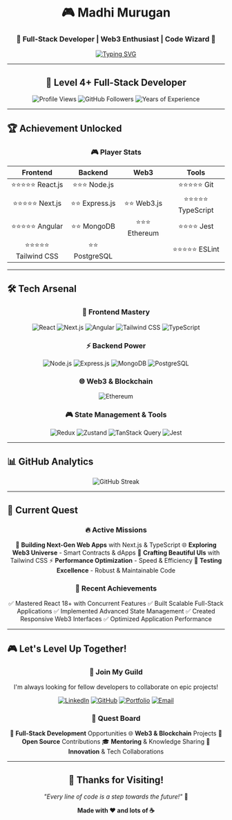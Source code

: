 <div align="center">

# 🎮 Madhi Murugan

### 🚀 Full-Stack Developer | Web3 Enthusiast | Code Wizard 🚀

[![Typing SVG](https://readme-typing-svg.demolab.com?font=Fira+Code&size=25&duration=3000&pause=1000&color=00D4FF&center=true&vCenter=true&width=600&lines=Building+the+Future+with+Code;Web3+%26+Blockchain+Explorer;React+%7C+Next.js+%7C+Angular+Expert;Node.js+%7C+Express+Backend+Master;Tailwind+CSS+%7C+UI%2FUX+Designer)](https://git.io/typing-svg)

</div>

---

<div align="center">

## 🎯 Level 4+ Full-Stack Developer

![Profile Views](https://komarev.com/ghpvc/?username=madhimurugan&style=for-the-badge&color=blueviolet)
![GitHub Followers](https://img.shields.io/github/followers/madhimurugan?style=for-the-badge&color=green)
![Years of Experience](https://img.shields.io/badge/Experience-4%2B%20Years-orange?style=for-the-badge&logo=experience&logoColor=white)

</div>

---

## 🏆 Achievement Unlocked

<div align="center">

### 🎮 Player Stats

|      **Frontend**       |      **Backend**      |     **Web3**      |       **Tools**       |
| :---------------------: | :-------------------: | :---------------: | :-------------------: |
|   ⭐⭐⭐⭐⭐ React.js   |  ⭐⭐⭐ Node.js   |    | ⭐⭐⭐⭐⭐ Git     |
|   ⭐⭐⭐⭐⭐ Next.js    | ⭐⭐ Express.js | ⭐⭐ Web3.js  | ⭐⭐⭐⭐⭐ TypeScript |
|   ⭐⭐⭐⭐⭐ Angular    |   ⭐⭐ MongoDB    |  ⭐⭐⭐ Ethereum  |    ⭐⭐⭐⭐ Jest    |
| ⭐⭐⭐⭐⭐ Tailwind CSS |  ⭐⭐ PostgreSQL  |   | ⭐⭐⭐⭐⭐ ESLint   |

</div>

---

## 🛠️ Tech Arsenal

<div align="center">

### 🎨 Frontend Mastery

![React](https://img.shields.io/badge/React-20232A?style=for-the-badge&logo=react&logoColor=61DAFB)
![Next.js](https://img.shields.io/badge/Next.js-000000?style=for-the-badge&logo=next.js&logoColor=white)
![Angular](https://img.shields.io/badge/Angular-DD0031?style=for-the-badge&logo=angular&logoColor=white)
![Tailwind CSS](https://img.shields.io/badge/Tailwind_CSS-38B2AC?style=for-the-badge&logo=tailwind-css&logoColor=white)
![TypeScript](https://img.shields.io/badge/TypeScript-007ACC?style=for-the-badge&logo=typescript&logoColor=white)

### ⚡ Backend Power

![Node.js](https://img.shields.io/badge/Node.js-43853D?style=for-the-badge&logo=node.js&logoColor=white)
![Express.js](https://img.shields.io/badge/Express.js-404D59?style=for-the-badge&logo=express&logoColor=white)
![MongoDB](https://img.shields.io/badge/MongoDB-4EA94B?style=for-the-badge&logo=mongodb&logoColor=white)
![PostgreSQL](https://img.shields.io/badge/PostgreSQL-316192?style=for-the-badge&logo=postgresql&logoColor=white)

### 🌐 Web3 & Blockchain

![Ethereum](https://img.shields.io/badge/Ethereum-3C3C3D?style=for-the-badge&logo=ethereum&logoColor=white)

### 🎮 State Management & Tools

![Redux](https://img.shields.io/badge/Redux-593D88?style=for-the-badge&logo=redux&logoColor=white)
![Zustand](https://img.shields.io/badge/Zustand-FF6B6B?style=for-the-badge&logo=zustand&logoColor=white)
![TanStack Query](https://img.shields.io/badge/TanStack_Query-FF4154?style=for-the-badge&logo=react-query&logoColor=white)
![Jest](https://img.shields.io/badge/Jest-323330?style=for-the-badge&logo=Jest&logoColor=white)

</div>

---

## 📊 GitHub Analytics

<div align="center">

![GitHub Streak](https://github-readme-streak-stats.herokuapp.com/?user=MadhiMkOfficial&hide_border=true)

</div>

---

## 🎯 Current Quest

<div align="center">

### 🔥 Active Missions

   🚀 **Building Next-Gen Web Apps** with Next.js & TypeScript
   🌐 **Exploring Web3 Universe** - Smart Contracts & dApps
   🎨 **Crafting Beautiful UIs** with Tailwind CSS
   ⚡ **Performance Optimization** - Speed & Efficiency
   🧪 **Testing Excellence** - Robust & Maintainable Code

### 🏅 Recent Achievements

   ✅ Mastered React 18+ with Concurrent Features
   ✅ Built Scalable Full-Stack Applications
   ✅ Implemented Advanced State Management
   ✅ Created Responsive Web3 Interfaces
   ✅ Optimized Application Performance

</div>

---

## 🎮 Let's Level Up Together!

<div align="center">

### 🤝 Join My Guild

I'm always looking for fellow developers to collaborate on epic projects!

[![LinkedIn](https://img.shields.io/badge/LinkedIn-0077B5?style=for-the-badge&logo=linkedin&logoColor=white)](https://www.linkedin.com/in/madhimk-dev)
[![GitHub](https://img.shields.io/badge/GitHub-100000?style=for-the-badge&logo=github&logoColor=white)](https://github.com/MadhiMkOfficial)
[![Portfolio](https://img.shields.io/badge/Portfolio-FF5722?style=for-the-badge&logo=todoist&logoColor=white)]([https://madhimurugan.dev](https://github.com/MadhiMkOfficial))
[![Email](https://img.shields.io/badge/Email-D14836?style=for-the-badge&logo=gmail&logoColor=white)](mailto:madhimkdev@gmail.com)

### 🌟 Quest Board

   🎯 **Full-Stack Development** Opportunities
   🌐 **Web3 & Blockchain** Projects
   🤝 **Open Source** Contributions
   🎓 **Mentoring** & Knowledge Sharing
   🚀 **Innovation** & Tech Collaborations

</div>

---

<div align="center">

## 🎊 Thanks for Visiting!

_"Every line of code is a step towards the future!"_ 🚀

**Made with ❤️ and lots of ☕**

</div>

